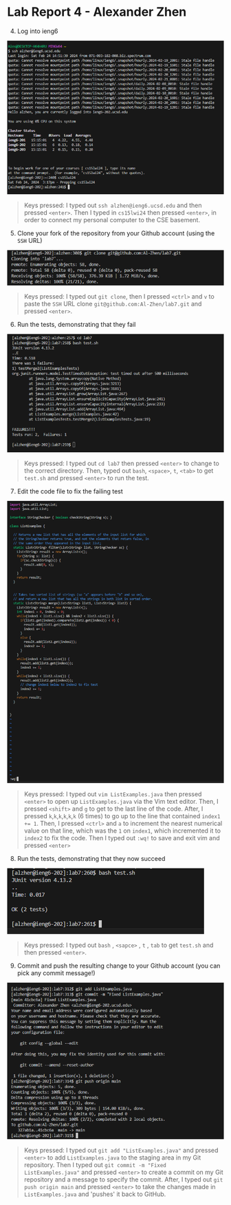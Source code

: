 # Lab Report 4 - Alexander Zhen

4. Log into ieng6

![image](3.PNG)

> Keys pressed: I typed out `ssh alzhen@ieng6.ucsd.edu` and then pressed `<enter>`. Then I typed in `cs15lwi24` then pressed `<enter>`, in order to connect my personal computer to the CSE basement.


5. Clone your fork of the repository from your Github account (using the `SSH` URL)

![Image](33.PNG)

> Keys pressed: I typed out `git clone`, then I pressed `<ctrl>` and `v` to paste the `SSH` URL clone `git@github.com:Al-Zhen/lab7.git` and pressed `<enter>`.


6. Run the tests, demonstrating that they fail

![Image](5.PNG)

> Keys pressed: I typed out `cd lab7` then pressed `<enter>` to change to the correct directory. Then, typed out `bash`, `<space>`, `t`, `<tab>` to get `test.sh` and pressed `<enter>` to run the test. 

7. Edit the code file to fix the failing test

![Image](7.PNG)

> Keys pressed: I typed out `vim ListExamples.java` then pressed `<enter>` to open up `ListExamples.java` via the Vim text editor. Then, I pressed `<shift>` and `g` to get to the last line of the code. After, I pressed `k`,`k`,`k`,`k`,`k`,`k` (6 times) to go up to the line that contained `index1 += 1`. Then, I pressed `<ctrl>` and `a` to increment the nearest numerical value on that line, which was the `1` on `index1`, which incremented it to `index2` to fix the code. Then I typed out `:wq!` to save and exit vim and pressed `<enter>`

8. Run the tests, demonstrating that they now succeed

![Image](8.PNG)

> Keys pressed: I typed out `bash` , `<sapce>` , `t` , `tab` to get `test.sh` and then pressed `<enter>`.

9. Commit and push the resulting change to your Github account (you can pick any commit message!)

![Image](9.PNG)

> Keys pressed: I typed out `git add "ListExamples.java"` and pressed `<enter>` to add `ListExamples.java` to the staging area in my Git repository. Then I typed out `git commit -m "Fixed ListExamples.java"` and pressed `<enter>` to create a commit on my Git repository and a message to specify the commit. After, I typed out `git push origin main` and pressed `<enter>` to take the changes made in `ListExamples.java` and 'pushes' it back to GitHub. 
